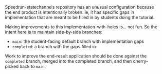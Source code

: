 Speedrun-statechannels repository has an unusual configuration because the end product is intentionally broken: ie, it has specific gaps in implementation that are meant to be filled in by students doing the tutorial.

Making improvements to this implementation-with-holes is... not fun. So the intent here is to maintain side-by-side branches:

- `main`: the student-facing default branch with implementation gaps
- `completed`: a branch with the gaps filled in

Work to improve the end-result application should be done against the `completed` branch, merged into the completed branch, and then cherry-picked back to `main`.
